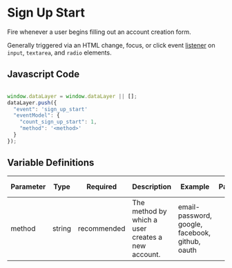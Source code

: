 # Sign Up Start

Fire whenever a user begins filling out an account creation form.

Generally triggered via an HTML change, focus, or click event [listener](https://developer.mozilla.org/en-US/docs/Web/API/EventTarget/addEventListener) on `input`, `textarea`, and `radio` elements.

## Javascript Code

```js

window.dataLayer = window.dataLayer || [];
dataLayer.push({
  "event": 'sign_up_start'
  "eventModel": {
    "count_sign_up_start": 1,
    "method": '<method>'
  }
});
```

## Variable Definitions

|Parameter|Type|Required|Description|Example|Pattern|Min Length|Max Length|
| --- | --- | --- | --- | --- | --- | --- | --- |
|method|string|recommended|The method by which a user creates a new account.|email-password, google, facebook, github, oauth|
